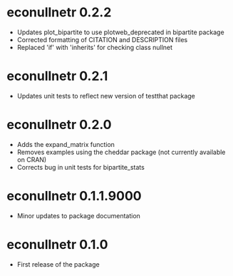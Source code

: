 # econullnetr 0.2.2
* Updates plot_bipartite to use plotweb_deprecated in bipartite package
* Corrected formatting of CITATION and DESCRIPTION files
* Replaced 'if' with 'inherits' for checking class nullnet

# econullnetr 0.2.1
* Updates unit tests to reflect new version of testthat package

# econullnetr 0.2.0
* Adds the expand_matrix function
* Removes examples using the cheddar package (not currently available on CRAN)
* Corrects bug in unit tests for bipartite_stats

# econullnetr 0.1.1.9000
* Minor updates to package documentation

# econullnetr 0.1.0
* First release of the package

